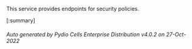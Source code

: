 






This service provides endpoints for security policies.

[:summary]

###### Auto generated by Pydio Cells Enterprise Distribution v4.0.2 on 27-Oct-2022
